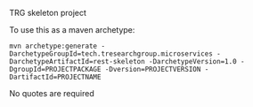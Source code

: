 TRG skeleton project

To use this as a maven archetype:

```
mvn archetype:generate -DarchetypeGroupId=tech.tresearchgroup.microservices -DarchetypeArtifactId=rest-skeleton -DarchetypeVersion=1.0 -DgroupId=PROJECTPACKAGE -Dversion=PROJECTVERSION -DartifactId=PROJECTNAME
```

No quotes are required